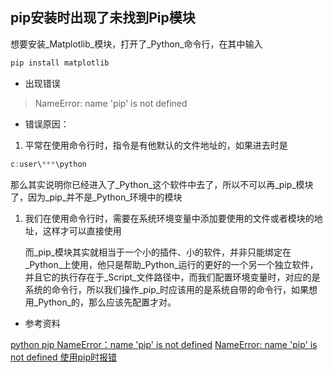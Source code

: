 
## pip安装时出现了未找到Pip模块
想要安装_Matplotlib_模块，打开了_Python_命令行，在其中输入
```js
pip install matplotlib
```
* 出现错误

> NameError: name 'pip' is not defined

* 错误原因：

1. 平常在使用命令行时，指令是有他默认的文件地址的，如果进去时是
  ```js
  c:user\***\python
  ```
  那么其实说明你已经进入了_Python_这个软件中去了，所以不可以再_pip_模块了，因为_pip_并不是_Python_环境中的模块

1. 我们在使用命令行时，需要在系统环境变量中添加要使用的文件或者模块的地址，这样才可以直接使用
  
   而_pip_模块其实就相当于一个小的插件、小的软件，并非只能绑定在_Python_上使用，他只是帮助_Python_运行的更好的一个另一个独立软件，并且它的执行存在于_Script_文件路径中，而我们配置环境变量时，对应的是系统的命令行，所以我们操作_pip_时应该用的是系统自带的命令行，如果想用_Python_的，那么应该先配置才对。 

* 参考资料

[python pip NameError：name 'pip' is not defined](https://blog.csdn.net/weixin_33724059/article/details/86004694)
[NameError: name 'pip' is not defined 使用pip时报错](https://blog.csdn.net/qq_41800366/article/details/86066496)
